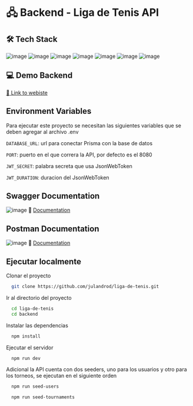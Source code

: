 # 🖧 Backend - Liga de Tenis API

## 🛠 Tech Stack

![image](https://img.shields.io/badge/Node%20js-339933?style=for-the-badge&logo=nodedotjs&logoColor=white) ![image](https://img.shields.io/badge/Express%20js-000000?style=for-the-badge&logo=express&logoColor=white) ![image](https://img.shields.io/badge/Prisma-3982CE?style=for-the-badge&logo=Prisma&logoColor=white) ![image](https://img.shields.io/badge/PostgreSQL-316192?style=for-the-badge&logo=postgresql&logoColor=white) ![image](https://img.shields.io/badge/Express%20Validator-666766?style=for-the-badge) ![image](https://img.shields.io/badge/Insomnia-5849be?style=for-the-badge&logo=Insomnia&logoColor=white) ![image](https://img.shields.io/badge/Swagger-85EA2D?style=for-the-badge&logo=Swagger&logoColor=white)

## 💻 Demo Backend

[🔗 Link to webiste](https://ligadetenis.onrender.com/)

## Environment Variables

Para ejecutar este proyecto se necesitan las siguientes variables que se deben agregar al archivo .env

`DATABASE_URL`: url para conectar Prisma con la base de datos

`PORT`: puerto en el que correra la API, por defecto es el 8080

`JWT_SECRET`: palabra secreta que usa JsonWebToken

`JWT_DURATION`: duracion del JsonWebToken

## Swagger Documentation

![image](https://img.shields.io/badge/Swagger-85EA2D?style=for-the-badge&logo=Swagger&logoColor=white)
📄 [Documentation]()

## Postman Documentation

![image](https://img.shields.io/badge/Postman-FF6C37?style=for-the-badge&logo=Postman&logoColor=white)
📄 [Documentation]()

## Ejecutar localmente

Clonar el proyecto

```bash
  git clone https://github.com/julandrod/liga-de-tenis.git
```

Ir al directorio del proyecto

```bash
  cd liga-de-tenis
  cd backend
```

Instalar las dependencias

```bash
  npm install
```

Ejecutar el servidor

```bash
  npm run dev
```

Adicional la API cuenta con dos seeders, uno para los usuarios y otro para los torneos, se ejecutan en el siguiente orden

```bash
  npm run seed-users
```
```bash
  npm run seed-tournaments
```